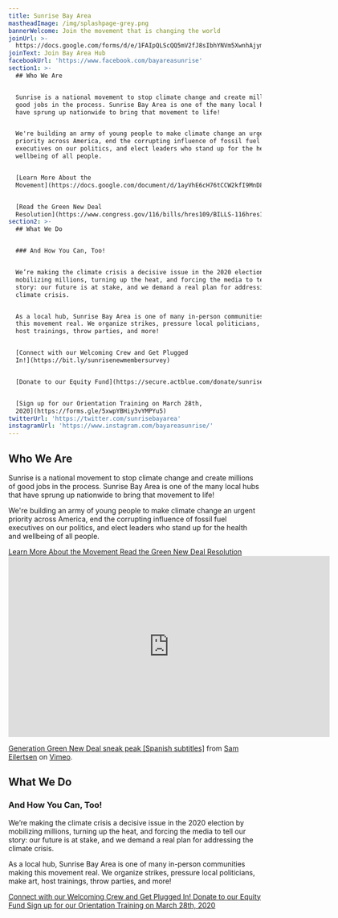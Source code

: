```yaml
---
title: Sunrise Bay Area
mastheadImage: /img/splashpage-grey.png
bannerWelcome: Join the movement that is changing the world
joinUrl: >-
  https://docs.google.com/forms/d/e/1FAIpQLScQQ5mV2fJ8sIbhYNVm5XwnhAjymxllwMJ0EqIe3bkj-750ew/viewform
joinText: Join Bay Area Hub
facebookUrl: 'https://www.facebook.com/bayareasunrise'
section1: >-
  ## Who We Are


  Sunrise is a national movement to stop climate change and create millions of
  good jobs in the process. Sunrise Bay Area is one of the many local hubs that
  have sprung up nationwide to bring that movement to life!


  We're building an army of young people to make climate change an urgent
  priority across America, end the corrupting influence of fossil fuel
  executives on our politics, and elect leaders who stand up for the health and
  wellbeing of all people.


  [Learn More About the
  Movement](https://docs.google.com/document/d/1ayVhE6cH76tCCW2kfI9MnD8T58In9te1XHk4L-0q9-Q/edit)


  [Read the Green New Deal
  Resolution](https://www.congress.gov/116/bills/hres109/BILLS-116hres109ih.pdf)
section2: >-
  ## What We Do


  ### And How You Can, Too!


  We’re making the climate crisis a decisive issue in the 2020 election by
  mobilizing millions, turning up the heat, and forcing the media to tell our
  story: our future is at stake, and we demand a real plan for addressing the
  climate crisis.


  As a local hub, Sunrise Bay Area is one of many in-person communities making
  this movement real. We organize strikes, pressure local politicians, make art,
  host trainings, throw parties, and more!


  [Connect with our Welcoming Crew and Get Plugged
  In!](https://bit.ly/sunrisenewmembersurvey)


  [Donate to our Equity Fund](https://secure.actblue.com/donate/sunrisebayarea)


  [Sign up for our Orientation Training on March 28th,
  2020](https://forms.gle/5xwpYBHiy3vYMPYu5)
twitterUrl: 'https://twitter.com/sunrisebayarea'
instagramUrl: 'https://www.instagram.com/bayareasunrise/'
---
```

## Who We Are

Sunrise is a national movement to stop climate change and create millions of good jobs in the process. Sunrise Bay Area is one of the many local hubs that have sprung up nationwide to bring that movement to life!

We're building an army of young people to make climate change an urgent priority across America, end the corrupting influence of fossil fuel executives on our politics, and elect leaders who stand up for the health and wellbeing of all people.

<a href="https://docs.google.com/document/d/1ayVhE6cH76tCCW2kfI9MnD8T58In9te1XHk4L-0q9-Q/edit" target="_blank">
Learn More About the Movement
</a>

<a href="https://www.congress.gov/116/bills/hres109/BILLS-116hres109ih.pdf" target="_blank">
Read the Green New Deal Resolution
</a>

<div class="video-container">
  <iframe src="https://player.vimeo.com/video/387877356" width="640" height="360" frameborder="0" allow="autoplay; fullscreen" allowfullscreen></iframe>
  <p><a href="https://vimeo.com/387877356">Generation Green New Deal sneak peak [Spanish subtitles]</a> from <a href="https://vimeo.com/sameilertsen">Sam Eilertsen</a> on <a href="https://vimeo.com">Vimeo</a>.</p></div>
</div>

## What We Do

### And How You Can, Too!

We’re making the climate crisis a decisive issue in the 2020 election by mobilizing millions, turning up the heat, and forcing the media to tell our story: our future is at stake, and we demand a real plan for addressing the climate crisis.

As a local hub, Sunrise Bay Area is one of many in-person communities making this movement real. We organize strikes, pressure local politicians, make art, host trainings, throw parties, and more!

<a href="https://bit.ly/sunrisenewmembersurvey" target="_blank">
Connect with our Welcoming Crew and Get Plugged In!
</a>

<a href="https://secure.actblue.com/donate/sunrisebayarea" target="_blank">
Donate to our Equity Fund
</a>

<a href="https://forms.gle/5xwpYBHiy3vYMPYu5" target="_blank">
Sign up for our Orientation Training on March 28th, 2020
</a>

